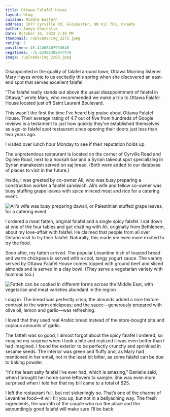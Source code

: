 ```yaml
---
title: Ottawa Falafel House
layout: blog
cuisine: Middle Eastern
address: 1077 Cyrville Rd, Gloucester, ON K1J 7P8, Canada
author: Ameya Charnalia
date: October 16, 2023 2:38 PM
thumbnail: /uploads/img_2272.jpeg
rating: 5
positives: 45.42468467933648
negatives: -75.63491405047478
image: /uploads/img_2283.jpeg
---
```

Disappointed in the quality of falafel around town, Ottawa Morning listener Mary Hayes wrote to us excitedly this spring when she discovered an east-end spot that serves excellent falafel.

“The falafel really stands out above the usual disappointment of falafel in Ottawa,” wrote Mary, who recommended we make a trip to Ottawa Falafel House located just off Saint Laurent Boulevard.

This wasn’t the first the time I’ve heard big praise about Ottawa Falafel House. Their average rating of 4.7 out of five from hundreds of Google reviews is a testament to just how quickly they’ve established themselves as a go-to falafel spot restaurant since opening their doors just less than two years ago.

I visited over lunch hour Monday to see if their reputation holds up.

The unpretentious restaurant is located on the corner of Cyrville Road and Ogilvie Road, next to a hookah bar and a Syrian takeout spot specializing in Syrian manakeesh served on saj bread. (Both were added to our database of places to visit in the future.) 

Inside, I was greeted by co-owner Ali, who was busy preparing a construction worker a falafel sandwich. Ali’s wife and fellow co-owner was busy stuffing grape leaves with spice minced meat and rice for a catering event.

![Ali's wife was busy preparing dawali, or Palestinian stuffed grape leaves, for a catering event](/uploads/img_2280.jpeg "Ottawa Falafel House dawali")

I ordered a meat fatteh, original falafel and a single spicy falafel. I sat down at one of the four tables and got chatting with Ali, originally from Bethlehem, about my love-affair with falafel. He claimed that people from all over Ontario visit to try their falafel. Naturally, this made me even more excited to try the food.

Soon after, my fatteh arrived. The popular Levantine dish of toasted bread and warm chickpeas is served with a cool, tangy yogurt sauce. The variety served by Ottawa Falafel House comes topped with ground beef and sliced almonds and is served in a clay bowl. (They serve a vegetarian variety with hummus too.)

![Fatteh can be cooked in different forms across the Middle East, with vegetarian and meat varieties abundant in the region](/uploads/img_2273.jpeg "Ottawa Falafel House fatteh")

I dug in. The bread was perfectly crisp; the almonds added a nice texture contrast to the warm chickpeas; and the sauce—generously prepared with olive oil, lemon and garlic—was refreshing. 

I loved that they used real Arabic bread instead of the store-bought pita and copious amounts of garlic.

The fatteh was so good, I almost forgot about the spicy falafel I ordered, so imagine my surprise when I took a bite and realized it was even better than I had imagined. I found the exterior to be perfectly crunchy and sprinkled in sesame seeds. The interior was green and fluffy and, as Mary had mentioned in her email, not in the least bit bitter, as some falafel can be due to baking powder.

“It's the least salty falafel I’ve ever had, which is amazing,” Danielle said, when I brought her home some leftovers to sample. She was even more surprised when I told her that my bill came to a total of $25.

I left the restaurant full, but not sickeningly so. That’s one of the charms of Levantine food—it will fill you up, but not in a bellyaching way. The fresh ingredients, the warmth of the couple who run the place and the astoundingly good falafel will make sure I’ll be back.